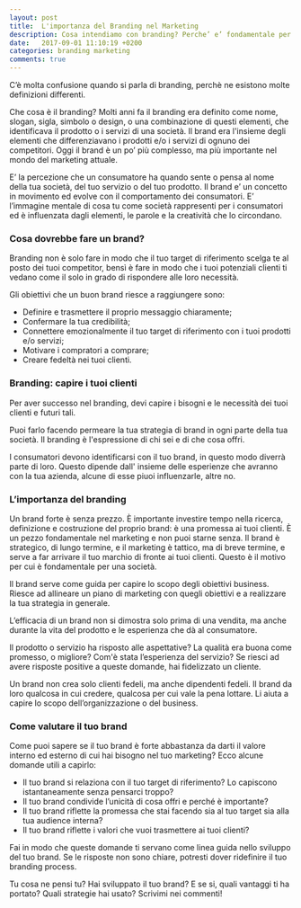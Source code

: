 ```yaml
---
layout: post
title:  L'importanza del Branding nel Marketing
description: Cosa intendiamo con branding? Perche’ e’ fondamentale per raggiungere i tuoi clienti?
date:   2017-09-01 11:10:19 +0200
categories: branding marketing
comments: true
---
```


C’è molta confusione quando si parla di branding, perchè ne esistono molte definizioni differenti.

Che cosa è il branding? Molti anni fa  il branding era definito come nome, slogan, sigla, simbolo o design, o una combinazione di questi elementi, che identificava il prodotto o i servizi di una società. Il brand era l'insieme degli elementi che differenziavano i prodotti e/o i servizi di ognuno dei competitori. Oggi il brand è un po’ più complesso, ma più importante nel mondo del marketing attuale.

E’ la percezione che un consumatore ha quando sente o pensa al nome della tua società, del tuo servizio o del tuo prodotto. Il brand e’ un concetto in movimento ed evolve con il comportamento dei consumatori. E’ l’immagine mentale di cosa tu come società rappresenti per i consumatori ed è influenzata dagli elementi, le parole e la creatività che lo circondano.

### Cosa dovrebbe fare un brand?

Branding non è solo fare in modo che il tuo target di riferimento scelga te al posto dei tuoi competitor, bensì è fare in modo che i tuoi potenziali clienti ti vedano come il solo in grado di rispondere alle loro necessità.

Gli obiettivi che un buon brand riesce a raggiungere sono:

* Definire e trasmettere il proprio messaggio chiaramente;
* Confermare la tua credibilità;
* Connettere emozionalmente il tuo target di riferimento con i tuoi prodotti e/o servizi;
* Motivare i compratori a comprare;
* Creare fedeltà nei tuoi clienti.

### Branding: capire i tuoi clienti

Per aver successo nel branding, devi capire i bisogni e le necessità dei tuoi clienti e futuri tali.

Puoi farlo facendo permeare la tua strategia di brand in ogni parte della tua società. Il branding è l'espressione di chi sei e di che cosa offri.

I consumatori devono identificarsi con il tuo brand, in questo modo diverrà parte di loro. Questo dipende dall' insieme delle esperienze che avranno con la tua azienda, alcune di esse piuoi influenzarle, altre no.

### L’importanza del branding

Un brand forte è senza prezzo. È importante investire tempo nella ricerca, definizione e costruzione del proprio brand: è una promessa ai tuoi clienti. È un pezzo fondamentale nel marketing e non puoi starne senza. Il brand è strategico, di lungo termine, e il marketing è tattico, ma di breve termine, e serve a far arrivare il tuo marchio di fronte ai tuoi clienti. Questo è il motivo per cui è fondamentale per una società.

Il brand serve come guida per capire lo scopo degli obiettivi business. Riesce ad allineare un piano di marketing con quegli obiettivi e a realizzare la tua strategia in generale.

L’efficacia di un brand non si dimostra solo prima di una vendita, ma anche durante la vita del prodotto e le esperienza che dà al consumatore.

Il prodotto o servizio ha risposto alle aspettative? La qualità era  buona come promesso, o migliore? Com'è stata l’esperienza del servizio? Se riesci ad avere risposte positive a queste domande, hai fidelizzato un cliente.

Un brand non crea solo clienti fedeli, ma anche dipendenti fedeli. Il brand da loro qualcosa in cui credere, qualcosa per cui vale la pena lottare. Li aiuta a capire lo scopo dell’organizzazione o del business.

### Come valutare il tuo brand

Come puoi sapere se il tuo brand è forte abbastanza da darti il valore interno ed esterno di cui hai bisogno nel tuo marketing? Ecco alcune domande utili a capirlo:

* Il tuo brand si relaziona con il tuo target di riferimento? Lo capiscono istantaneamente senza pensarci troppo?
* Il tuo brand condivide l’unicità di cosa offri e perché è importante?
* Il tuo brand riflette la promessa che stai facendo sia al tuo target sia alla tua audience interna?
* Il tuo brand riflette i valori che vuoi trasmettere ai tuoi clienti?

Fai in modo che queste domande ti servano come linea guida nello sviluppo del tuo brand. Se le risposte non sono chiare, potresti dover ridefinire il tuo branding process.

Tu cosa ne pensi tu? Hai sviluppato il tuo brand? E se si, quali vantaggi ti ha portato? Quali strategie hai usato? Scrivimi nei commenti!
